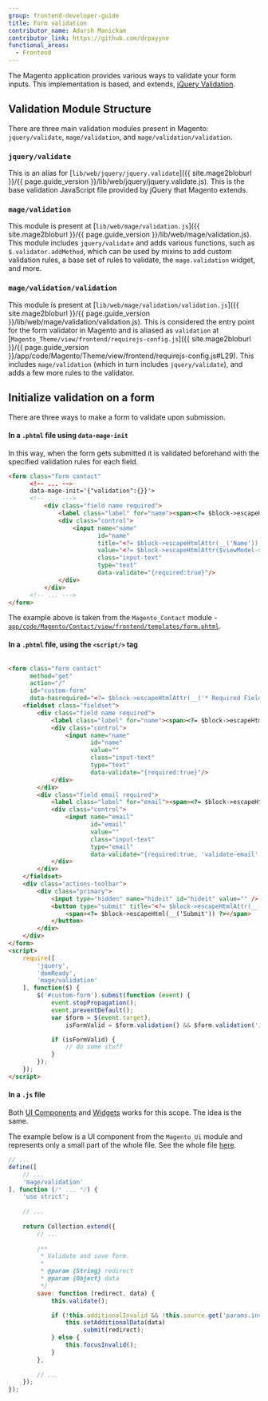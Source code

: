 ```yaml
---
group: frontend-developer-guide
title: Form validation
contributor_name: Adarsh Manickam
contributor_link: https://github.com/drpayyne
functional_areas:
  - Frontend
---
```


The Magento application provides various ways to validate your form inputs. This implementation is based, and extends, [jQuery Validation](https://jqueryvalidation.org/documentation).

## Validation Module Structure

There are three main validation modules present in Magento: `jquery/validate`, `mage/validation`, and `mage/validation/validation`.

### `jquery/validate`

This is an alias for [`lib/web/jquery/jquery.validate`]({{ site.mage2bloburl }}/{{ page.guide_version }}/lib/web/jquery/jquery.validate.js). This is the base validation JavaScript file provided by jQuery that Magento extends.

### `mage/validation`

This module is present at [`lib/web/mage/validation.js`]({{ site.mage2bloburl }}/{{ page.guide_version }}/lib/web/mage/validation.js). This module includes `jquery/validate` and adds various functions, such as `$.validator.addMethod`, which can be used by mixins to add custom validation rules, a base set of rules to validate, the `mage.validation` widget, and more.

### `mage/validation/validation`

This module is present at [`lib/web/mage/validation/validation.js`]({{ site.mage2bloburl }}/{{ page.guide_version }}/lib/web/mage/validation/validation.js). This is considered the entry point for the form validator in Magento and is aliased as `validation` at [`Magento_Theme/view/frontend/requirejs-config.js`]({{ site.mage2bloburl }}/{{ page.guide_version }}/app/code/Magento/Theme/view/frontend/requirejs-config.js#L29). This includes `mage/validation` (which in turn includes `jquery/validate`), and adds a few more rules to the validator.

## Initialize validation on a form

There are three ways to make a form to validate upon submission.

#### In a `.phtml` file using `data-mage-init`

In this way, when the form gets submitted it is validated beforehand with the
specified validation rules for each field.

```html
<form class="form contact"
      <!-- ... -->
      data-mage-init='{"validation":{}}'>
      <!-- ... --->
          <div class="field name required">
              <label class="label" for="name"><span><?= $block->escapeHtml(__('Name')) ?></span></label>
              <div class="control">
                  <input name="name" 
                         id="name" 
                         title="<?= $block->escapeHtmlAttr(__('Name')) ?>" 
                         value="<?= $block->escapeHtmlAttr($viewModel->getUserName()) ?>" 
                         class="input-text" 
                         type="text" 
                         data-validate="{required:true}"/>
              </div>
          </div>
      <!-- ... --->
</form>
```

The example above is taken from the `Magento_Contact` module - 
[`app/code/Magento/Contact/view/frontend/templates/form.phtml`](https://github.com/magento/magento2/blob/2.3.4/app/code/Magento/Contact/view/frontend/templates/form.phtml).

#### In a `.phtml` file, using the `<script/>` tag

```html

<form class="form contact"
      method="get"
      action="/"
      id="custom-form"
      data-hasrequired="<?= $block->escapeHtmlAttr(__('* Required Fields')) ?>">
    <fieldset class="fieldset">
        <div class="field name required">
            <label class="label" for="name"><span><?= $block->escapeHtml(__('Name')) ?></span></label>
            <div class="control">
                <input name="name"
                       id="name"
                       value=""
                       class="input-text"
                       type="text"
                       data-validate="{required:true}"/>
            </div>
        </div>
        <div class="field email required">
            <label class="label" for="email"><span><?= $block->escapeHtml(__('Email')) ?></span></label>
            <div class="control">
                <input name="email"
                       id="email"
                       value=""
                       class="input-text"
                       type="email"
                       data-validate="{required:true, 'validate-email':true}"/>
            </div>
        </div>
    </fieldset>
    <div class="actions-toolbar">
        <div class="primary">
            <input type="hidden" name="hideit" id="hideit" value="" />
            <button type="submit" title="<?= $block->escapeHtmlAttr(__('Submit')) ?>" class="action submit primary">
                <span><?= $block->escapeHtml(__('Submit')) ?></span>
            </button>
        </div>
    </div>
</form>
<script>
    require([
        'jquery',
        'domReady',
        'mage/validation'
    ], function($) {
        $('#custom-form').submit(function (event) {
            event.stopPropagation();
            event.preventDefault();
            var $form = $(event.target),
                isFormValid = $form.validation() && $form.validation('isValid');

            if (isFormValid) {
                // do some stuff
            }
        });
    });
</script>
```

#### In a `.js` file

Both [UI Components] and [Widgets] works for this scope. The idea is the same.

[Ui Components]: https://devdocs.magento.com/guides/v2.3/ui_comp_guide/bk-ui_comps.html
[Widgets]: https://devdocs.magento.com/guides/v2.3/javascript-dev-guide/javascript/custom_js.html

The example below is a UI component from the `Magento_Ui` module and represents
only a small part of the whole file. See the whole file [here](https://github.com/magento/magento2/blob/2.3.4/app/code/Magento/Ui/view/base/web/js/form/form.js).

```js
// ...
define([
    // ...
    'mage/validation'
], function (/* ... */) {
    'use strict';
    
    // ...
    
    return Collection.extend({
        // ...
        
        /**
         * Validate and save form.
         *
         * @param {String} redirect
         * @param {Object} data
         */
        save: function (redirect, data) {
            this.validate();

            if (!this.additionalInvalid && !this.source.get('params.invalid')) {
                this.setAdditionalData(data)
                    .submit(redirect);
            } else {
                this.focusInvalid();
            }
        },
        
        // ...
    });
});
```